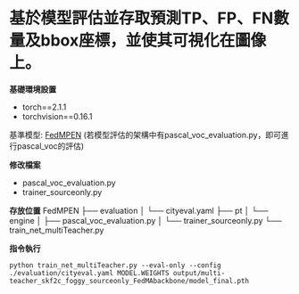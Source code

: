 # 基於模型評估並存取預測TP、FP、FN數量及bbox座標，並使其可視化在圖像上。

**基礎環境設置**
+ torch==2.1.1
+ torchvision==0.16.1

基準模型: [FedMPEN](https://github.com/ccuvislab/FedMPEN) (若模型評估的架構中有pascal_voc_evaluation.py，即可進行pascal_voc的評估)

**修改檔案**
+ pascal_voc_evaluation.py
+ trainer_sourceonly.py

**存放位置**
FedMPEN
├── evaluation
│   └── cityeval.yaml
├── pt
│   └── engine
│       ├── pascal_voc_evaluation.py
│       └── trainer_sourceonly.py
└── train_net_multiTeacher.py

**指令執行**
```
python train_net_multiTeacher.py --eval-only --config ./evaluation/cityeval.yaml MODEL.WEIGHTS output/multi-teacher_skf2c_foggy_sourceonly_FedMAbackbone/model_final.pth
```
